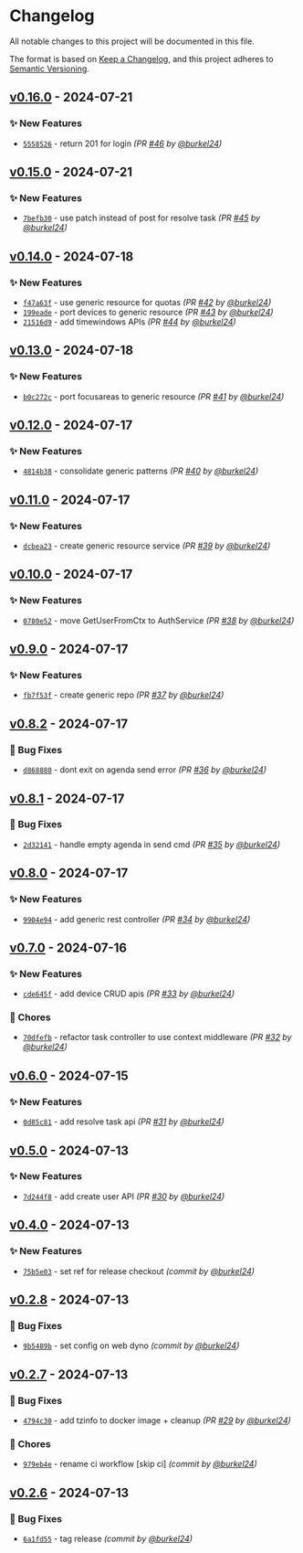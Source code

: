 # Changelog
All notable changes to this project will be documented in this file.

The format is based on [Keep a Changelog](https://keepachangelog.com/en/1.0.0/),
and this project adheres to [Semantic Versioning](https://semver.org/spec/v2.0.0.html).

## [v0.16.0] - 2024-07-21
### :sparkles: New Features
- [`5558526`](https://github.com/mole-squad/soq-api/commit/5558526ef82b401597d817d9240caee8180bad96) - return 201 for login *(PR [#46](https://github.com/mole-squad/soq-api/pull/46) by [@burkel24](https://github.com/burkel24))*


## [v0.15.0] - 2024-07-21
### :sparkles: New Features
- [`7befb30`](https://github.com/mole-squad/soq-api/commit/7befb3027fc4e578bf7e73c139a7771cd0c1ae9c) - use patch instead of post for resolve task *(PR [#45](https://github.com/mole-squad/soq-api/pull/45) by [@burkel24](https://github.com/burkel24))*


## [v0.14.0] - 2024-07-18
### :sparkles: New Features
- [`f47a63f`](https://github.com/mole-squad/soq-api/commit/f47a63fdc95a19461def398ee450340253902656) - use generic resource for quotas *(PR [#42](https://github.com/mole-squad/soq-api/pull/42) by [@burkel24](https://github.com/burkel24))*
- [`199eade`](https://github.com/mole-squad/soq-api/commit/199eade2373ca8699c5893309da961971e749962) - port devices to generic resource *(PR [#43](https://github.com/mole-squad/soq-api/pull/43) by [@burkel24](https://github.com/burkel24))*
- [`21516d9`](https://github.com/mole-squad/soq-api/commit/21516d9031c6b5a6fe232f77ee95445cedc273aa) - add timewindows APIs *(PR [#44](https://github.com/mole-squad/soq-api/pull/44) by [@burkel24](https://github.com/burkel24))*


## [v0.13.0] - 2024-07-18
### :sparkles: New Features
- [`b0c272c`](https://github.com/mole-squad/soq-api/commit/b0c272c1573b75e168adbff3dd572e0477c94609) - port focusareas to generic resource *(PR [#41](https://github.com/mole-squad/soq-api/pull/41) by [@burkel24](https://github.com/burkel24))*


## [v0.12.0] - 2024-07-17
### :sparkles: New Features
- [`4814b38`](https://github.com/mole-squad/soq-api/commit/4814b38213dd1732e97d69c3640a81e1c22da1a4) - consolidate generic patterns *(PR [#40](https://github.com/mole-squad/soq-api/pull/40) by [@burkel24](https://github.com/burkel24))*


## [v0.11.0] - 2024-07-17
### :sparkles: New Features
- [`dcbea23`](https://github.com/mole-squad/soq-api/commit/dcbea232c56b52e964edd2e022588baccb6a28d5) - create generic resource service *(PR [#39](https://github.com/mole-squad/soq-api/pull/39) by [@burkel24](https://github.com/burkel24))*


## [v0.10.0] - 2024-07-17
### :sparkles: New Features
- [`0780e52`](https://github.com/mole-squad/soq-api/commit/0780e521b17b98b4b3e6c6259130afe48c9118d5) - move GetUserFromCtx to AuthService *(PR [#38](https://github.com/mole-squad/soq-api/pull/38) by [@burkel24](https://github.com/burkel24))*


## [v0.9.0] - 2024-07-17
### :sparkles: New Features
- [`fb7f53f`](https://github.com/mole-squad/soq-api/commit/fb7f53ff5b5f9dec56be11098502ab6f7df2c234) - create generic repo *(PR [#37](https://github.com/mole-squad/soq-api/pull/37) by [@burkel24](https://github.com/burkel24))*


## [v0.8.2] - 2024-07-17
### :bug: Bug Fixes
- [`d868880`](https://github.com/mole-squad/soq-api/commit/d868880f2427936909118c336c9d2578b052c1f5) - dont exit on agenda send error *(PR [#36](https://github.com/mole-squad/soq-api/pull/36) by [@burkel24](https://github.com/burkel24))*


## [v0.8.1] - 2024-07-17
### :bug: Bug Fixes
- [`2d32141`](https://github.com/mole-squad/soq-api/commit/2d321412ed18fb4c3a3edf1c23d51285d7fa119e) - handle empty agenda in send cmd *(PR [#35](https://github.com/mole-squad/soq-api/pull/35) by [@burkel24](https://github.com/burkel24))*


## [v0.8.0] - 2024-07-17
### :sparkles: New Features
- [`9904e94`](https://github.com/mole-squad/soq-api/commit/9904e947bca7b1547094df79c094698677f35330) - add generic rest controller *(PR [#34](https://github.com/mole-squad/soq-api/pull/34) by [@burkel24](https://github.com/burkel24))*


## [v0.7.0] - 2024-07-16
### :sparkles: New Features
- [`cde645f`](https://github.com/mole-squad/soq-api/commit/cde645fdd0ccffea4e57009a187cdf5f8aa3a164) - add device CRUD apis *(PR [#33](https://github.com/mole-squad/soq-api/pull/33) by [@burkel24](https://github.com/burkel24))*

### :wrench: Chores
- [`70dfefb`](https://github.com/mole-squad/soq-api/commit/70dfefbdecb1bbc426d48d123872d25115ecacdd) - refactor task controller to use context middleware *(PR [#32](https://github.com/mole-squad/soq-api/pull/32) by [@burkel24](https://github.com/burkel24))*


## [v0.6.0] - 2024-07-15
### :sparkles: New Features
- [`0d85c81`](https://github.com/mole-squad/soq-api/commit/0d85c81e3158996065942f709862b0cde9fafed1) - add resolve task api *(PR [#31](https://github.com/mole-squad/soq-api/pull/31) by [@burkel24](https://github.com/burkel24))*


## [v0.5.0] - 2024-07-13
### :sparkles: New Features
- [`7d244f8`](https://github.com/mole-squad/soq-api/commit/7d244f839b1a58d3b80dec71525add6420f7af5b) - add create user API *(PR [#30](https://github.com/mole-squad/soq-api/pull/30) by [@burkel24](https://github.com/burkel24))*


## [v0.4.0] - 2024-07-13
### :sparkles: New Features
- [`75b5e03`](https://github.com/mole-squad/soq-api/commit/75b5e035fd855da46b72c79561c4b1ed14292816) - set ref for release checkout *(commit by [@burkel24](https://github.com/burkel24))*


## [v0.2.8] - 2024-07-13
### :bug: Bug Fixes
- [`9b5489b`](https://github.com/mole-squad/soq-api/commit/9b5489b2df8427d46824238d31d4c6b775480388) - set config on web dyno *(commit by [@burkel24](https://github.com/burkel24))*


## [v0.2.7] - 2024-07-13
### :bug: Bug Fixes
- [`4794c30`](https://github.com/mole-squad/soq-api/commit/4794c300685ca19cb6632085d7fdad7d97d1c3cb) - add tzinfo to docker image + cleanup *(PR [#29](https://github.com/mole-squad/soq-api/pull/29) by [@burkel24](https://github.com/burkel24))*

### :wrench: Chores
- [`979eb4e`](https://github.com/mole-squad/soq-api/commit/979eb4e246df21b08873e4d98f0d4da210349ae7) - rename ci workflow [skip ci] *(commit by [@burkel24](https://github.com/burkel24))*


## [v0.2.6] - 2024-07-13
### :bug: Bug Fixes
- [`6a1fd55`](https://github.com/mole-squad/soq-api/commit/6a1fd55bfdf032e70169d0d70b103e2085668cc3) - tag release *(commit by [@burkel24](https://github.com/burkel24))*

[v0.2.6]: https://github.com/mole-squad/soq-api/compare/v0.2.5...v0.2.6
[v0.2.7]: https://github.com/mole-squad/soq-api/compare/v0.2.6...v0.2.7
[v0.2.8]: https://github.com/mole-squad/soq-api/compare/v0.2.7...v0.2.8
[v0.4.0]: https://github.com/mole-squad/soq-api/compare/v0.3.0...v0.4.0
[v0.5.0]: https://github.com/mole-squad/soq-api/compare/v0.4.0...v0.5.0
[v0.6.0]: https://github.com/mole-squad/soq-api/compare/v0.5.0...v0.6.0
[v0.7.0]: https://github.com/mole-squad/soq-api/compare/v0.6.0...v0.7.0
[v0.8.0]: https://github.com/mole-squad/soq-api/compare/v0.7.0...v0.8.0
[v0.8.1]: https://github.com/mole-squad/soq-api/compare/v0.8.0...v0.8.1
[v0.8.2]: https://github.com/mole-squad/soq-api/compare/v0.8.1...v0.8.2
[v0.9.0]: https://github.com/mole-squad/soq-api/compare/v0.8.2...v0.9.0
[v0.10.0]: https://github.com/mole-squad/soq-api/compare/v0.9.0...v0.10.0
[v0.11.0]: https://github.com/mole-squad/soq-api/compare/v0.10.0...v0.11.0
[v0.12.0]: https://github.com/mole-squad/soq-api/compare/v0.11.0...v0.12.0
[v0.13.0]: https://github.com/mole-squad/soq-api/compare/v0.12.0...v0.13.0
[v0.14.0]: https://github.com/mole-squad/soq-api/compare/v0.13.0...v0.14.0
[v0.15.0]: https://github.com/mole-squad/soq-api/compare/v0.14.0...v0.15.0
[v0.16.0]: https://github.com/mole-squad/soq-api/compare/v0.15.0...v0.16.0
